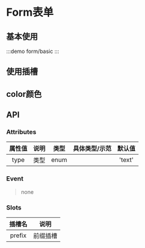 # Form表单

## 基本使用 
:::demo form/basic
:::

## 使用插槽


## color颜色

## API

### Attributes

| 属性值 | 说明  | 类型  | 具体类型/示范 | 默认值 |
| :----: | :---: | :---: | :-----------: | :----: |
|  type  | 类型  | enum  |               | 'text' |


### Event

> none

### Slots

| 插槽名 |   说明   |
| :----: | :------: |
| prefix | 前缀插槽 |
